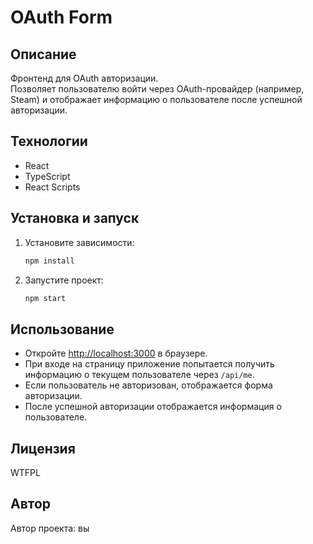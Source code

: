 # OAuth Form

## Описание

Фронтенд для OAuth авторизации.  
Позволяет пользователю войти через OAuth-провайдер (например, Steam) и отображает информацию о пользователе после успешной авторизации.

## Технологии

- React
- TypeScript
- React Scripts

## Установка и запуск

1. Установите зависимости:
   ```bash
   npm install
   ```
2. Запустите проект:
   ```bash
   npm start
   ```

## Использование

- Откройте [http://localhost:3000](http://localhost:3000) в браузере.
- При входе на страницу приложение попытается получить информацию о текущем пользователе через `/api/me`.
- Если пользователь не авторизован, отображается форма авторизации.
- После успешной авторизации отображается информация о пользователе.

## Лицензия

WTFPL

## Автор

Автор проекта: вы